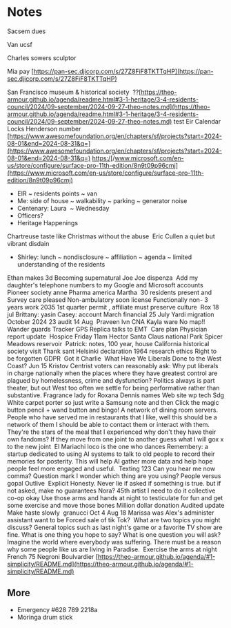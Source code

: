 # Notes

Sacsem dues

Van ucsf

Charles sowers sculptor 

Mia pay [https://pan-sec.djicorp.com/s/27Z8FiF8TKTTqHP](https://pan-sec.djicorp.com/s/27Z8FiF8TKTTqHP)

San Francisco museum & historical society  ??[https://theo-armour.github.io/agenda/readme.html#3-1-heritage/3-4-residents-council/2024/09-september/2024-09-27-theo-notes.md](https://theo-armour.github.io/agenda/readme.html#3-1-heritage/3-4-residents-council/2024/09-september/2024-09-27-theo-notes.md) test Eir Calendar Locks Henderson number  [https://www.awesomefoundation.org/en/chapters/sf/projects?start=2024-08-01&end=2024-08-31&q=](https://www.awesomefoundation.org/en/chapters/sf/projects?start=2024-08-01&end=2024-08-31&q=) [https:/](https://www.microsoft.com/en-us/store/configure/surface-pro-11th-edition/8n9t09p96cmj)[/www.microsoft.com/en-us/store/configure/surface-pro-11th-edition/8n9t09p96cmj](https://www.microsoft.com/en-us/store/configure/surface-pro-11th-edition/8n9t09p96cmj)

* EIR ~ residents points ~ van
* Me: side of house ~ walkability ~ parking ~ generator noise
* Centenary: Laura  ~ Wednesday
* Officers?
* Heritage Happenings

Chartreuse taste like Christmas without the abuse  Eric Cullen a quiet but vibrant disdain 

* Shirley: lunch ~ nondisclosure ~ affiliation ~ agenda ~ limited understanding of the residents

Ethan makes 3d Becoming supernatural Joe Joe dispenza  Add my daughter's telephone numbers to my Google and Microsoft accounts  Pioneer society anne Pharma america Martha  30 residents present and Survey care pleased Non-ambulatory soon license Functionally non- 3 years work 2035 1st quarter permit , affiliate must preserve culture  Rox 18 jul Brittany: yasin Casey: account March financial 25 July Yardi migration October 2024 23 audit 14 Aug  Praveen lvn CNA Kayla ware No map!! Wander guards Tracker GPS Replica talks to EMT  Care plan Physician report update  Hospice Friday 11am Hector Santa Claus national Park Spicer Meadows reservoir  Patrick: notes, 100 year, house California historical society visit Thank sant Helsinki declaration 1964 research ethics Right to be forgotten GDPR  Got it Charlie  What Have We Liberals Done to the West Coast? Jun 15 Kristov Centrist voters can reasonably ask: Why put liberals in charge nationally when the places where they have greatest control are plagued by homelessness, crime and dysfunction? Politics always is part theater, but out West too often we settle for being performative rather than substantive. Fragrance lady for Roxana Dennis names Web site wp tech Sdg White carpet porter so just write a Samsung note and then Click the magic button pencil + wand button and bingo! A network of dining room servers. People who have served me in restaurants that I like, well this should be a network of them I should be able to contact them or interact with them. They're the stars of the meal that I experienced why don't they have their own fandoms? If they move from one joint to another guess what I will gox x to the new joint  El Mariachi loco is the one who dances Remembery: a startup dedicated to using AI systems to talk to old people to record their memories for posterity. This will help AI gather more data and help hope people feel more engaged and useful.  Texting 123 Can you hear me now comma? Question mark I wonder which thing are you using? People versus gopal Outlive  Explicit Honesty. Never lie if asked if something is true. but if not asked, make no guarantees Nora? 45th artist I need to do it collective co-op okay Use those arms and hands at night to testiculate for fun and get some exercise and move those bones Million dollar donation Audited update Make haste slowly  granucci Oct 4 Aug 18 Marissa was Alex's administer assistant want to be Forced sale of tik Tok?  What are two topics you might discuss? General topics such as last night's game or a favorite TV show are fine. What is one thing you hope to say? What is one question you will ask? Imagine the world where everybody was suffering. There must be a reason why some people like us are living in Paradise.  Exercise the arms at night French 75 Negroni Boulvardier [https://theo-armour.github.io/agenda/#1-simplicity/README.md](https://theo-armour.github.io/agenda/#1-simplicity/README.md)

## More

* Emergency #628 789 2218a
* Moringa drum stick